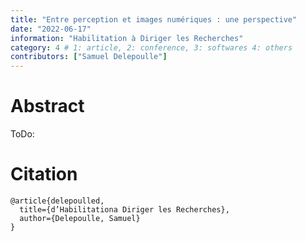 ```yaml
---
title: "Entre perception et images numériques : une perspective"
date: "2022-06-17"
information: "Habilitation à Diriger les Recherches"
category: 4 # 1: article, 2: conference, 3: softwares 4: others
contributors: ["Samuel Delepoulle"]
---
```


# Abstract

ToDo:

# Citation

```
@article{delepoulled,
  title={d’Habilitationa Diriger les Recherches},
  author={Delepoulle, Samuel}
}

```